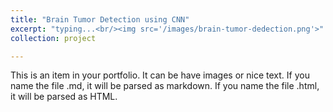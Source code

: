 ```yaml
---
title: "Brain Tumor Detection using CNN"
excerpt: "typing...<br/><img src='/images/brain-tumor-dedection.png'>"
collection: project

---
```


This is an item in your portfolio. It can be have images or nice text. If you name the file .md, it will be parsed as markdown. If you name the file .html, it will be parsed as HTML. 
